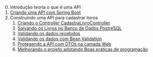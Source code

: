 0. Introdução teoria o que é uma API
1. [Criando uma API com Spring Boot](criando-api-do-hello-word.md)
3. Construindo uma API para cadastrar livros
    1. [Criando o Controller CadastraLivroController](criando-api-do-hello-word.md)
    2. [Salvando os Livros no Banco de Dados PostreSQL](salvando-no-banco-de-dados.md)
    3. [Validando os dados recebidos](validando-as-informacoes.md)
    4. [Validando os dados com Bean Validation](modelo-declarativo-bean-validatio.md)
    5. [Protegendo a API com DTOs na camada Web](refinando-a-solucao-com-dto.md)
    6. [Melhorando o projeto adotando Boas praticas de programação](boas-praticas-remodelando-o-codigo.md)